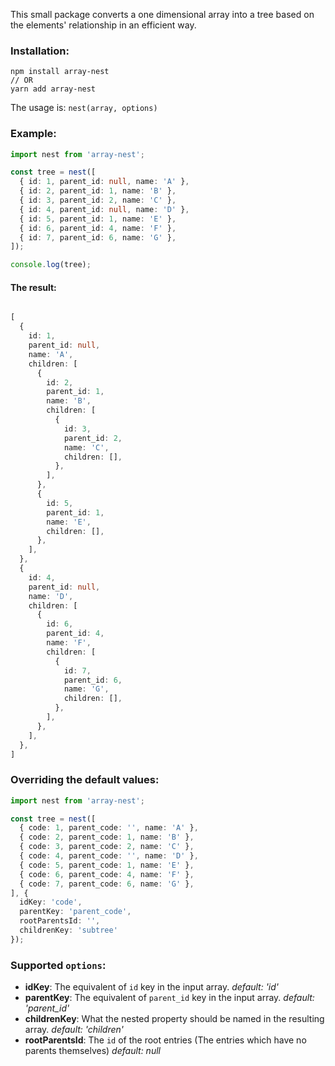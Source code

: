 This small package converts a one dimensional array into a tree based on the elements' relationship in an efficient way.

### Installation:
```
npm install array-nest
// OR
yarn add array-nest
```

The usage is:
`nest(array, options)`

### Example:

```ts
import nest from 'array-nest';

const tree = nest([
  { id: 1, parent_id: null, name: 'A' },
  { id: 2, parent_id: 1, name: 'B' },
  { id: 3, parent_id: 2, name: 'C' },
  { id: 4, parent_id: null, name: 'D' },
  { id: 5, parent_id: 1, name: 'E' },
  { id: 6, parent_id: 4, name: 'F' },
  { id: 7, parent_id: 6, name: 'G' },
]);

console.log(tree);
```

#### The result:
```ts

[
  {
    id: 1,
    parent_id: null,
    name: 'A',
    children: [
      {
        id: 2,
        parent_id: 1,
        name: 'B',
        children: [
          {
            id: 3,
            parent_id: 2,
            name: 'C',
            children: [],
          },
        ],
      },
      {
        id: 5,
        parent_id: 1,
        name: 'E',
        children: [],
      },
    ],
  },
  {
    id: 4,
    parent_id: null,
    name: 'D',
    children: [
      {
        id: 6,
        parent_id: 4,
        name: 'F',
        children: [
          {
            id: 7,
            parent_id: 6,
            name: 'G',
            children: [],
          },
        ],
      },
    ],
  },
]
```

### Overriding the default values:
```ts
import nest from 'array-nest';

const tree = nest([
  { code: 1, parent_code: '', name: 'A' },
  { code: 2, parent_code: 1, name: 'B' },
  { code: 3, parent_code: 2, name: 'C' },
  { code: 4, parent_code: '', name: 'D' },
  { code: 5, parent_code: 1, name: 'E' },
  { code: 6, parent_code: 4, name: 'F' },
  { code: 7, parent_code: 6, name: 'G' },
], {
  idKey: 'code',
  parentKey: 'parent_code',
  rootParentsId: '',
  childrenKey: 'subtree'
});
```

### Supported `options`:

- __idKey__: The equivalent of `id` key in the input array. _default: 'id'_
- __parentKey__: The equivalent of `parent_id` key in the input array. _default: 'parent_id'_
- __childrenKey__: What the nested property should be named in the resulting array. _default: 'children'_
- __rootParentsId__: The `id` of the root entries (The entries which have no parents themselves) _default: null_
